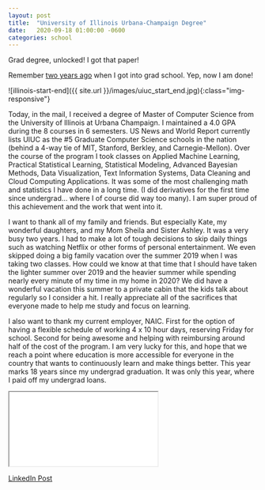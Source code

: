 ```yaml
---
layout: post
title:  "University of Illinois Urbana-Champaign Degree"
date:   2020-09-18 01:00:00 -0600
categories: school
---
```


Grad degree, unlocked!  I got that paper!

Remember [two years ago](https://aaronblythe.com/education/2018/07/13/going-to-grad-school.html) when I got into grad school. Yep, now I am done!

![illinois-start-end]({{ site.url }}/images/uiuc_start_end.jpg){:class="img-responsive"}

Today, in the mail, I received a degree of Master of Computer Science from the University of Illinois at Urbana Champaign. I maintained a 4.0 GPA during the 8 courses in 6 semesters. US News and World Report currently lists UIUC as the #5 Graduate Computer Science schools in the nation (behind a 4-way tie of MIT, Stanford, Berkley, and Carnegie-Mellon). Over the course of the program I took classes on Applied Machine Learning, Practical Statistical Learning, Statistical Modeling, Advanced Bayesian Methods, Data Visualization, Text Information Systems, Data Cleaning and Cloud Computing Applications. It was some of the most challenging math and statistics I have done in a long time. (I did derivatives for the first time since undergrad… where I of course did way too many). I am super proud of this achievement and the work that went into it.

I want to thank all of my family and friends. But especially Kate, my wonderful daughters, and my Mom Sheila and Sister Ashley. It was a very busy two years. I had to make a lot of tough decisions to skip daily things such as watching Netflix or other forms of personal entertainment. We even skipped doing a big family vacation over the summer 2019 when I was taking two classes. How could we know at that time that I should have taken the lighter summer over 2019 and the heavier summer while spending nearly every minute of my time in my home in 2020? We did have a wonderful vacation this summer to a private cabin that the kids talk about regularly so I consider a hit. I really appreciate all of the sacrifices that everyone made to help me study and focus on learning.

I also want to thank my current employer, NAIC. First for the option of having a flexible schedule of working 4 x 10 hour days, reserving Friday for school.  Second for being awesome and helping with reimbursing around half of the cost of the program. I am very lucky for this, and hope that we reach a point where education is more accessible for everyone in the country that wants to continuously learn and make things better. This year marks 18 years since my undergrad graduation. It was only this year, where I paid off my undergrad loans.

<iframe allowfullscreen src="{{ site.url }}/images/uiuc_celebrate.mov"></iframe>

[LinkedIn Post](https://www.linkedin.com/posts/aaronblythe_masterofcs-masters-graduated-activity-6713837543617519617-oCRr)